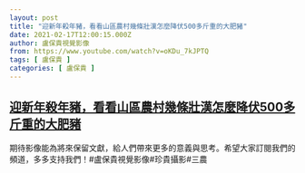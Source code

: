 ```yaml
---
layout: post
title: "迎新年殺年豬，看看山區農村幾條壯漢怎麼降伏500多斤重的大肥豬"
date: 2021-02-17T12:00:15.000Z
author: 盧保貴視覺影像
from: https://www.youtube.com/watch?v=oKDu_7kJPTQ
tags: [ 盧保貴 ]
categories: [ 盧保貴 ]
---
```

<!--1613563215000-->
[迎新年殺年豬，看看山區農村幾條壯漢怎麼降伏500多斤重的大肥豬](https://www.youtube.com/watch?v=oKDu_7kJPTQ)
------

<div>
期待影像能為將來保留文獻，給人們帶來更多的意義與思考。希望大家訂閱我們的頻道，多多支持我們！#盧保貴視覺影像#珍貴攝影#三農
</div>
